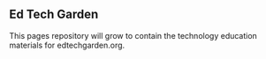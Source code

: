 ## Ed Tech Garden

This pages repository will grow to contain the technology education materials for edtechgarden.org.